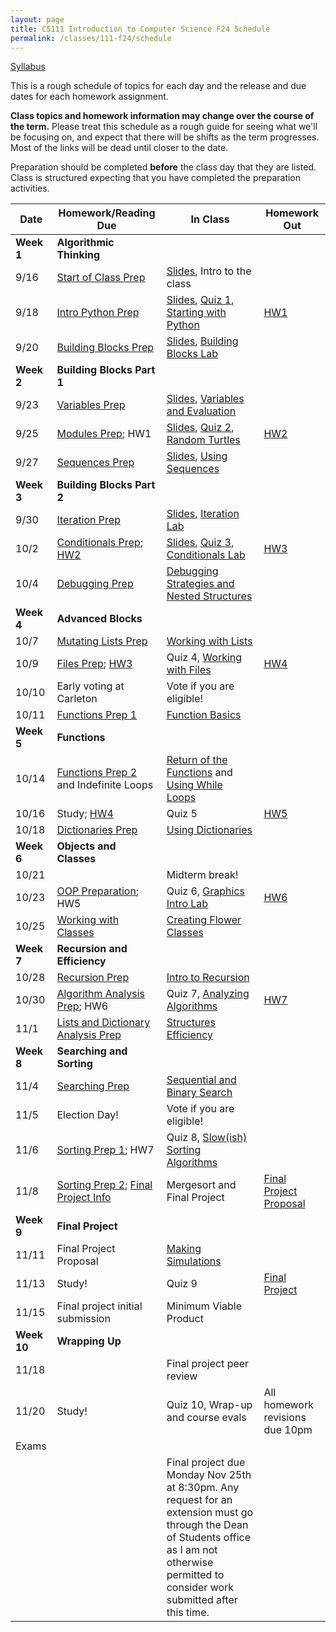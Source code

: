```yaml
---
layout: page
title: CS111 Introduction to Computer Science F24 Schedule
permalink: /classes/111-f24/schedule
---
```


[Syllabus](syllabus)

This is a rough schedule of topics for each day and the release and due dates for each homework assignment.  

**Class topics and homework information may change over the course of the term.** Please treat this schedule as a rough guide for seeing what we'll be focusing on, and expect that there will be shifts as the term progresses. Most of the links will be dead until closer to the date.

Preparation should be completed **before** the class day that they are listed. Class is structured expecting that you have completed the preparation activities.

| Date	| Homework/Reading Due	| In Class |	Homework Out |
| ------- | --------------- | ------------- | -------------- |
| **Week 1** | **Algorithmic Thinking** |  | |
| 9/16 | [Start of Class Prep](intro-prep) | [Slides](https://docs.google.com/presentation/d/1Ro5wur5xiTvsJ8f0CGlNYyl1tW6MVM9nblMTnFKfWi0/edit?usp=sharing), Intro to the class |  |
| 9/18 | [Intro Python Prep](python-prep) | [Slides](https://docs.google.com/presentation/d/1WdPXUvWebjiOGuZFj4-LGJRSkyMmLib92elI1CODl-s/edit?usp=sharing), [Quiz 1](quiz1), [Starting with Python](getting-started)  | [HW1](hw1)	 |
| 9/20 | [Building Blocks Prep](build-blocks-prep) |  [Slides](https://docs.google.com/presentation/d/14lRutCorbBFSc4Ja71F9F8m9PbMxFG228ZY2RHYfXSU/edit?usp=sharing), [Building Blocks Lab](building-blocks) | | 
| **Week 2** | **Building Blocks Part 1** |  | |
| 9/23 | [Variables Prep](variables-prep)	|  [Slides](https://docs.google.com/presentation/d/1Wv4wo5xsD5UUXDhUImVk7Ve7p8W5ZZC3WHv_xBbgv5Y/edit?usp=sharing), [Variables and Evaluation](variables) |	 |
| 9/25 | [Modules Prep](turtle-prep); HW1 | [Slides](https://docs.google.com/presentation/d/1SS22OtftjakwdOI2QZ2Rh-qdJh-_9yYSHjHirbzQJ8Y/edit?usp=sharing), [Quiz 2](quiz2), [Random Turtles](random-turtle)	| [HW2](hw2) |
| 9/27 | [Sequences Prep](sequences-prep) |  [Slides](https://docs.google.com/presentation/d/1SFz8CwiQMCCL1MKQbmJ8leqhDhjWmEuQQRKitqZVMgQ/edit?usp=sharing), [Using Sequences](sequences)	| |
| **Week 3** | **Building Blocks Part 2** |  | |
| 9/30 | [Iteration Prep](iteration-prep)	| [Slides](https://docs.google.com/presentation/d/1TCltejXvdUHjNU-bCJAXIdlra2IPIZXvn-VSZiYqMB0/edit?usp=sharing), [Iteration Lab](iteration-lab)	| |
| 10/2 | [Conditionals Prep](conditionals-prep); [HW2](hw2)| [Slides](https://docs.google.com/presentation/d/1wNyG4RBPbh7s_SayIqZYaFbbOML62DxTVkOe7mRVyBc/edit?usp=sharing), [Quiz 3](quiz3), [Conditionals Lab](conditionals-lab)	 | [HW3](hw3) |
| 10/4 | [Debugging Prep](debugging-nested-prep)  | [Debugging Strategies and Nested Structures](lab-nested) |  |
| **Week 4** | **Advanced Blocks** | | |
| 10/7 | [Mutating Lists Prep](mutating-lists-prep) | [Working with Lists](lab-mutating-lists)	| |
| 10/9 | [Files Prep](files-prep); [HW3](hw3)	| Quiz 4, [Working with Files](files)	| [HW4](hw4) |
| 10/10 | Early voting at Carleton | Vote if you are eligible! | |
| 10/11 | [Functions Prep 1](functions1-prep) | [Function Basics](functions1)	 | |
| **Week 5** | **Functions** |  | |
| 10/14 | [Functions Prep 2](functions2-prep) and Indefinite Loops |  [Return of the Functions](lab-functions2) and [Using While Loops](while-loops) | |
| 10/16 |	Study;  [HW4](hw4)	|  Quiz 5 	| [HW5](hw5) |
| 10/18	| [Dictionaries Prep](dictionaries-prep) |	[Using Dictionaries](dictionaries)	| |
| **Week 6** | **Objects and Classes** |  | |
| 10/21 |  |	Midterm break!	| |
| 10/23 | [OOP Preparation](oop1-prep); HW5  |  Quiz 6, [Graphics Intro Lab](graphics-intro)	| [HW6](hw6) |
| 10/25 | [Working with Classes](oop2-prep)	| [Creating Flower Classes](creating-classes)	|  |
| **Week 7**| **Recursion and Efficiency**|  | |
| 10/28 |  [Recursion Prep](recursion-prep) |  [Intro to Recursion](recursion-lab)	| |
| 10/30 | [Algorithm Analysis Prep](analysis-prep); HW6 |	Quiz 7,  [Analyzing Algorithms](efficiency)		 | [HW7](hw7) |
| 11/1 | [Lists and Dictionary Analysis Prep](list-efficiency-prep)	 |  [Structures Efficiency](lab-efficiency2)	|  |
| **Week 8** | **Searching and Sorting** |   | |
| 11/4 | [Searching Prep](searching-prep) |	 [Sequential and Binary Search](binary-search)	| |
| 11/5 | Election Day! | Vote if you are eligible! | |
| 11/6 | 	[Sorting Prep 1](sorting-basic-prep); HW7	 | Quiz 8, [Slow(ish) Sorting Algorithms](slow-sorting) | |	
| 11/8 | [Sorting Prep 2](mergesort-prep); [Final Project Info](final-project)	|  Mergesort and Final Project  | [Final Project Proposal](final-project#project-proposal)	 |
| **Week 9** | **Final Project**|  | |
| 11/11 | Final Project Proposal |	[Making Simulations](lab-simulations) | |	
| 11/13 | Study! | Quiz 9 | [Final Project](final-project) |
| 11/15 | Final project initial submission  |  Minimum Viable Product|	 |
| **Week 10** | **Wrapping Up** |  | |
| 11/18	|   |  Final project peer review |  |
| 11/20 | Study! | Quiz 10, Wrap-up and course evals | All homework revisions due 10pm |
| Exams | | | |
|  | | Final project due Monday Nov 25th at 8:30pm. Any request for an extension must go through the Dean of Students office as I am not otherwise permitted to consider work submitted after this time.  | | 